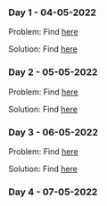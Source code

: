 ### Day 1 - 04-05-2022

Problem: Find [here](https://leetcode.com/problems/two-sum/)

Solution: Find [here](https://leetcode.com/problems/two-sum/solution/)

### Day 2 - 05-05-2022

Problem: Find [here](https://leetcode.com/problems/linked-list-cycle/)

Solution: Find [here](https://leetcode.com/problems/linked-list-cycle/solution/)

### Day 3 - 06-05-2022

Problem: Find [here](https://leetcode.com/problems/palindrome-number/)

Solution: Find [here](https://leetcode.com/problems/palindrome-number/solution/)

### Day 4 - 07-05-2022

